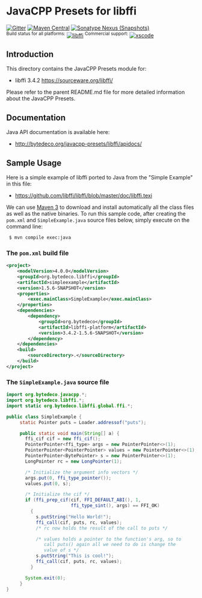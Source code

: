 JavaCPP Presets for libffi
==========================

[![Gitter](https://badges.gitter.im/bytedeco/javacpp.svg)](https://gitter.im/bytedeco/javacpp) [![Maven Central](https://maven-badges.herokuapp.com/maven-central/org.bytedeco/libffi/badge.svg)](https://maven-badges.herokuapp.com/maven-central/org.bytedeco/libffi) [![Sonatype Nexus (Snapshots)](https://img.shields.io/nexus/s/https/oss.sonatype.org/org.bytedeco/libffi.svg)](http://bytedeco.org/builds/)  
<sup>Build status for all platforms:</sup> [![libffi](https://github.com/bytedeco/javacpp-presets/workflows/libffi/badge.svg)](https://github.com/bytedeco/javacpp-presets/actions?query=workflow%3Alibffi)  <sup>Commercial support:</sup> [![xscode](https://img.shields.io/badge/Available%20on-xs%3Acode-blue?style=?style=plastic&logo=appveyor&logo=data:image/png;base64,iVBORw0KGgoAAAANSUhEUgAAAEAAAABACAMAAACdt4HsAAAAGXRFWHRTb2Z0d2FyZQBBZG9iZSBJbWFnZVJlYWR5ccllPAAAAAZQTFRF////////VXz1bAAAAAJ0Uk5T/wDltzBKAAAAlUlEQVR42uzXSwqAMAwE0Mn9L+3Ggtgkk35QwcnSJo9S+yGwM9DCooCbgn4YrJ4CIPUcQF7/XSBbx2TEz4sAZ2q1RAECBAiYBlCtvwN+KiYAlG7UDGj59MViT9hOwEqAhYCtAsUZvL6I6W8c2wcbd+LIWSCHSTeSAAECngN4xxIDSK9f4B9t377Wd7H5Nt7/Xz8eAgwAvesLRjYYPuUAAAAASUVORK5CYII=)](https://xscode.com/bytedeco/javacpp-presets)


Introduction
------------
This directory contains the JavaCPP Presets module for:

 * libffi 3.4.2  https://sourceware.org/libffi/

Please refer to the parent README.md file for more detailed information about the JavaCPP Presets.


Documentation
-------------
Java API documentation is available here:

 * http://bytedeco.org/javacpp-presets/libffi/apidocs/


Sample Usage
------------
Here is a simple example of libffi ported to Java from the "Simple Example" in this file:

 * https://github.com/libffi/libffi/blob/master/doc/libffi.texi

We can use [Maven 3](http://maven.apache.org/) to download and install automatically all the class files as well as the native binaries. To run this sample code, after creating the `pom.xml` and `SimpleExample.java` source files below, simply execute on the command line:
```bash
 $ mvn compile exec:java
```

### The `pom.xml` build file
```xml
<project>
    <modelVersion>4.0.0</modelVersion>
    <groupId>org.bytedeco.libffi</groupId>
    <artifactId>simpleexample</artifactId>
    <version>1.5.6-SNAPSHOT</version>
    <properties>
        <exec.mainClass>SimpleExample</exec.mainClass>
    </properties>
    <dependencies>
        <dependency>
            <groupId>org.bytedeco</groupId>
            <artifactId>libffi-platform</artifactId>
            <version>3.4.2-1.5.6-SNAPSHOT</version>
        </dependency>
    </dependencies>
    <build>
        <sourceDirectory>.</sourceDirectory>
    </build>
</project>
```

### The `SimpleExample.java` source file
```java
import org.bytedeco.javacpp.*;
import org.bytedeco.libffi.*;
import static org.bytedeco.libffi.global.ffi.*;

public class SimpleExample {
     static Pointer puts = Loader.addressof("puts");

     public static void main(String[] a) {
       ffi_cif cif = new ffi_cif();
       PointerPointer<ffi_type> args = new PointerPointer<>(1);
       PointerPointer<PointerPointer> values = new PointerPointer<>(1);
       PointerPointer<BytePointer> s = new PointerPointer<>(1);
       LongPointer rc = new LongPointer(1);

       /* Initialize the argument info vectors */
       args.put(0, ffi_type_pointer());
       values.put(0, s);

       /* Initialize the cif */
       if (ffi_prep_cif(cif, FFI_DEFAULT_ABI(), 1,
                        ffi_type_sint(), args) == FFI_OK)
         {
           s.putString("Hello World!");
           ffi_call(cif, puts, rc, values);
           /* rc now holds the result of the call to puts */

           /* values holds a pointer to the function's arg, so to
              call puts() again all we need to do is change the
              value of s */
           s.putString("This is cool!");
           ffi_call(cif, puts, rc, values);
         }

       System.exit(0);
     }
}
```
